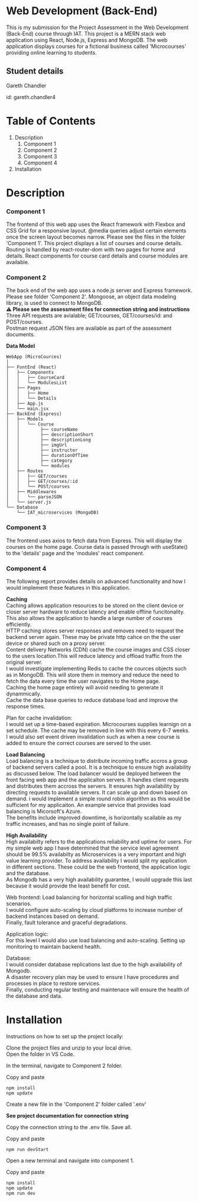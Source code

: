 # Web Development (Back-End)
This is my submission for the Project Assessment in the Web Development (Back-End) course through IAT. This project is a MERN stack web application using React, Node.js, Express and MongoDB. The web application displays courses for a fictional business called 'Microcourses' providing online learning to students.

## Student details
Gareth Chandler

id: gareth.chandler4


# Table of Contents
1. Description
   1. Component 1
   2. Component 2
   3. Component 3
   4. Component 4
3. Installation


# Description
### Component 1
The frontend of this web app uses the React framework with Flexbox and CSS Grid for a responsive layout. @media queries adjust certain elements once the screen layout becomes narrow. Please see the files in the folder 'Component 1'. This project displays a list of courses and course details. Routing is handled by react-router-dom with two pages for home and details. React components for course card details and course modules are available. 

### Component 2
The back end of the web app uses a node.js server and Express framework. Please see folder 'Component 2'. Mongoose, an object data modeling library, is used to connect to MongoDB.  
**⚠️ Please see the assessment files for connection string and instructions**  
Three API requests are avialable; GET/courses, GET/courses/id: and POST/courses.  
Postman request JSON files are available as part of the assessment documents.

**Data Model**
```
WebApp (MicroCources)
│
├── FontEnd (React)
│   ├── Components
│   │   ├── CourseCard
│   │   └── ModulesList
│   ├── Pages
│   │   ├── Home
│   │   └── Details
│   ├── App.js
│   └── main.jsx
├── BackEnd (Express)
│   ├── Models
│   │   └── Course
│   │        ├── courseName
│   │        ├── descriptionShort
│   │        ├── descriptionLong
│   │        ├── imgUrl
│   │        ├── instructor
│   │        ├── durationOfTime
│   │        ├── category
│   │        └── modules
│   ├── Routes
│   │   ├── GET/courses
│   │   ├── GET/courses/:id
│   │   └── POST/courses
│   ├── Middlewares
│   │   └── parseJSON
│   └── server.js
└── Database
    └── IAT_microservices (MongoDB)
```

### Component 3
The frontend uses axios to fetch data from Express. This will display the courses on the home page. Course data is passed through with useState() to the 'details' page and the 'modules' react component.

### Component 4
The following report provides details on advanced functionality and how I would implement these features in this application.  
  
**Caching**  
Caching allows application resources to be stored on the client device or closer server hardware to reduce latency and enable offline funcitonality. This also allows the application to handle a large number of courses efficiently.   
HTTP caching stores server responses and removes need to request the backend server again. These may be private http cahce on the the user device or shared such on a proxy server.  
Content delivery Networks (CDN) cache the course images and CSS closer to the users location.This will reduce latency and offload traffic from the original server.  
I would investigate implementing Redis to cache the cources objects such as in MongoDB. This will store them in memory and reduce the need to fetch the data every time the user navigates to the Home page.  
Caching the home page entirely will avoid needing to generate it dynammically.  
Cache the data base queries to reduce database load and improve the response times.  

Plan for cache invalidation:  
I would set up a time-based expiration. Microcourses supplies learnign on a set schedule. The cache may be removed in line with this every 6-7 weeks. I would also set event driven invalidation such as when a new course is added to ensure the correct courses are served to the user.  


**Load Balancing**  
Load balancing is a technique to distribute incoming traffic accros a group of backend servers called a pool. It is a technique to ensure high availability as discussed below. The load balancer would be deployed between the front facing web app and the applicaiton servers. It handles client requests and distributes them accross the servers. It ensures high availability by directing requests to available servers. It can scale up and down based on demand. i would implement a simple round robin algorithm as this would be sufficient for my applicaiton. An example service that provides load balancing is Micorsoft's Azure.  
The benefits include improved downtime, is horizontally scallable as my traffic increases, and has no single point of failure.  


**High Availability**  
High availabilty refers to the applications reliability and uptime for users. For my simple web app I have determined that the service level agreement should be 99.5% availabilty as Microservices is a very important and high value learning provider. To address availability I would split my application in different sections. These could be the web frontend, the application logic and the database.  
As Mongodb has a very high availability guarantee, I would upgrade this last because it would provide the least benefit for cost.  
  
Web frontend:
Load balancing for horizontal scalling and high traffic scenarios.  
I would configure auto-scaling by cloud platforms to increase number of backend instances based on demand.  
Finally, fault tolerance and graceful degradations.
  
Application logic:  
For this level I would also use load balancing and auto-scaling.
Setting up monitoring to maintain backend health.   

Database:  
I would consider database replications last due to the high availability of Mongodb.  
A disaster recovery plan may be used to ensure I have procedures and processes in place to restore services.  
Finally, conducting regular testing and maintenace will ensure the health of the database and data.


# Installation
Instructions on how to set up the project locally:  

Clone the project files and unzip to your local drive.  
Open the folder in VS Code.  

In the terminal, navigate to Component 2 folder.  

Copy and paste  
```
npm install 
npm update
```  
Create a new file in the 'Component 2' folder called '.env'  
  
**See project documentation for connection string**  
  
Copy the connection string to the .env file. Save all.  

Copy and paste  
```
npm run devStart
```  

Open a new terminal and navigate into component 1.  

Copy and paste  
```
npm install
npm update
npm run dev
```


